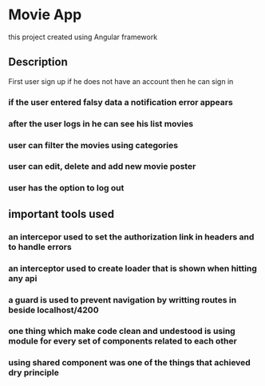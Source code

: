  # Movie App

this project created using Angular framework 
## Description

First user sign up if he does not have an account then he can sign in
### if the user entered falsy data a notification error appears
### after the user logs in he can see his list movies
### user can filter the movies using categories
### user can edit, delete and add new movie poster
### user has the option to log out

## important tools used
### an intercepor used to set the authorization link in headers and to  handle errors
### an interceptor used to create loader that is shown when hitting any api
### a guard is used to prevent navigation by writting routes in beside localhost/4200
### one thing which make code clean and undestood is using module for every set of components related to each other
### using shared component was one of the things that achieved dry principle



